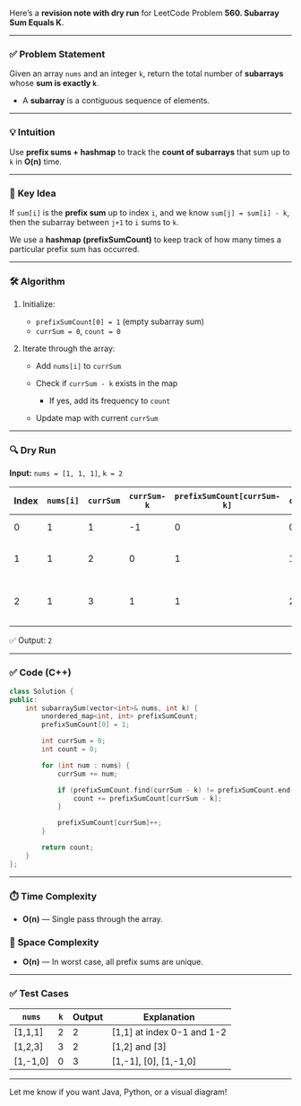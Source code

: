 Here’s a **revision note with dry run** for LeetCode Problem **560. Subarray Sum Equals K**.

---

### ✅ **Problem Statement**

Given an array `nums` and an integer `k`, return the total number of **subarrays** whose **sum is exactly `k`**.

* A **subarray** is a contiguous sequence of elements.

---

### 💡 **Intuition**

Use **prefix sums + hashmap** to track the **count of subarrays** that sum up to `k` in **O(n)** time.

---

### 🧠 **Key Idea**

If `sum[i]` is the **prefix sum** up to index `i`, and we know `sum[j] = sum[i] - k`, then the subarray between `j+1` to `i` sums to `k`.

We use a **hashmap (prefixSumCount)** to keep track of how many times a particular prefix sum has occurred.

---

### 🛠️ **Algorithm**

1. Initialize:

   * `prefixSumCount[0] = 1` (empty subarray sum)
   * `currSum = 0`, `count = 0`

2. Iterate through the array:

   * Add `nums[i]` to `currSum`
   * Check if `currSum - k` exists in the map

     * If yes, add its frequency to `count`
   * Update map with current `currSum`

---

### 🔍 **Dry Run**

**Input:** `nums = [1, 1, 1]`, `k = 2`

| Index | `nums[i]` | `currSum` | `currSum-k` | `prefixSumCount[currSum-k]` | `count` | Map Update           |
| ----- | --------- | --------- | ----------- | --------------------------- | ------- | -------------------- |
| 0     | 1         | 1         | -1          | 0                           | 0       | {0:1, 1:1}           |
| 1     | 1         | 2         | 0           | 1                           | 1       | {0:1, 1:1, 2:1}      |
| 2     | 1         | 3         | 1           | 1                           | 2       | {0:1, 1:1, 2:1, 3:1} |

✅ Output: `2`

---

### ✅ **Code (C++)**

```cpp
class Solution {
public:
    int subarraySum(vector<int>& nums, int k) {
        unordered_map<int, int> prefixSumCount;
        prefixSumCount[0] = 1;

        int currSum = 0;
        int count = 0;

        for (int num : nums) {
            currSum += num;

            if (prefixSumCount.find(currSum - k) != prefixSumCount.end()) {
                count += prefixSumCount[currSum - k];
            }

            prefixSumCount[currSum]++;
        }

        return count;
    }
};
```

---

### ⏱️ **Time Complexity**

* **O(n)** — Single pass through the array.

### 🧮 **Space Complexity**

* **O(n)** — In worst case, all prefix sums are unique.

---

### ✅ **Test Cases**

| `nums`    | `k` | Output | Explanation                 |
| --------- | --- | ------ | --------------------------- |
| \[1,1,1]  | 2   | 2      | \[1,1] at index 0-1 and 1-2 |
| \[1,2,3]  | 3   | 2      | \[1,2] and \[3]             |
| \[1,-1,0] | 0   | 3      | \[1,-1], \[0], \[1,-1,0]    |

---

Let me know if you want Java, Python, or a visual diagram!
